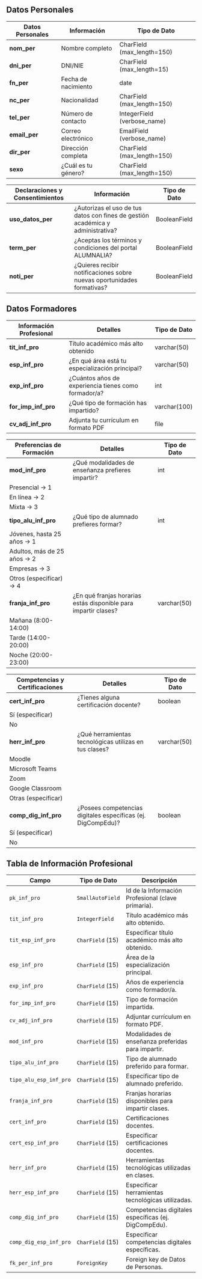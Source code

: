 
## Datos Personales

| Datos Personales      | Información                     | Tipo de Dato          |
|-----------------------|---------------------------------|-----------------------|
| **nom_per**           | Nombre completo                 | CharField (max_length=150)         |
| **dni_per**           | DNI/NIE                         | CharField (max_length=15)           |
| **fn_per**            | Fecha de nacimiento             | date                  |
| **nc_per**            | Nacionalidad                    | CharField (max_length=150)           |
| **tel_per**           | Número de contacto              | IntegerField (verbose_name)          |
| **email_per**         | Correo electrónico              | EmailField (verbose_name)         |
| **dir_per**           | Dirección completa              | CharField (max_length=150)          |
| **sexo**              | ¿Cuál es tu género?             | CharField (max_length=150)         |

| Declaraciones y Consentimientos | Información                              | Tipo de Dato |
|---------------------------------|------------------------------------------|--------------|
| **uso_datos_per**               | ¿Autorizas el uso de tus datos con fines de gestión académica y administrativa? |BooleanField     |
| **term_per**                    | ¿Aceptas los términos y condiciones del portal ALUMNALIA?                       | BooleanField     |
| **noti_per**                    | ¿Quieres recibir notificaciones sobre nuevas oportunidades formativas?          | BooleanField      |





## Datos Formadores

| Información Profesional | Detalles                     | Tipo de Dato  |
|-------------------------|------------------------------|---------------|
| **tit_inf_pro**         | Título académico más alto obtenido | varchar(50) |
| **esp_inf_pro**         | ¿En qué área está tu especialización principal? | varchar(50) |
| **exp_inf_pro**         | ¿Cuántos años de experiencia tienes como formador/a? | int         |
| **for_imp_inf_pro**     | ¿Qué tipo de formación has impartido? | varchar(100)|
| **cv_adj_inf_pro**      | Adjunta tu currículum en formato PDF | file        |

| Preferencias de Formación | Detalles                      | Tipo de Dato  |
|---------------------------|-------------------------------|---------------|
| **mod_inf_pro**           | ¿Qué modalidades de enseñanza prefieres impartir? | int  |
| Presencial -> 1           |                               |               |
| En línea -> 2             |                               |               |
| Mixta -> 3                |                               |               |
| **tipo_alu_inf_pro**      | ¿Qué tipo de alumnado prefieres formar? | int  |
| Jóvenes, hasta 25 años -> 1 |                               |               |
| Adultos, más de 25 años -> 2 |                               |               |
| Empresas -> 3             |                               |               |
| Otros (especificar) -> 4  |                               |               |
| **franja_inf_pro**        | ¿En qué franjas horarias estás disponible para impartir clases? | varchar(50) |
| Mañana (8:00-14:00)       |                               |               |
| Tarde (14:00-20:00)       |                               |               |
| Noche (20:00-23:00)       |                               |               |

| Competencias y Certificaciones | Detalles                       | Tipo de Dato |
|--------------------------------|--------------------------------|--------------|
| **cert_inf_pro**               | ¿Tienes alguna certificación docente? | boolean     |
| Sí (especificar)               |                                |              |
| No                             |                                |              |
| **herr_inf_pro**               | ¿Qué herramientas tecnológicas utilizas en tus clases? | varchar(50) |
| Moodle                         |                                |              |
| Microsoft Teams                |                                |              |
| Zoom                           |                                |              |
| Google Classroom               |                                |              |
| Otras (especificar)            |                                |              |
| **comp_dig_inf_pro**           | ¿Posees competencias digitales específicas (ej. DigCompEdu)? | boolean     |
| Sí (especificar)               |                                |              |
| No                             |                                |              |


## Tabla de Información Profesional

| Campo                     | Tipo de Dato       | Descripción                                                                                     |
|---------------------------|--------------------|-------------------------------------------------------------------------------------------------|
| `pk_inf_pro`              | `SmallAutoField`   | Id de la Información Profesional (clave primaria).                                              |
| `tit_inf_pro`             | `IntegerField`     | Título académico más alto obtenido.                                                             |
| `tit_esp_inf_pro`         | `CharField` (15)   | Especificar título académico más alto obtenido.                                                 |
| `esp_inf_pro`             | `CharField` (15)   | Área de la especialización principal.                                                           |
| `exp_inf_pro`             | `CharField` (15)   | Años de experiencia como formador/a.                                                            |
| `for_imp_inf_pro`         | `CharField` (15)   | Tipo de formación impartida.                                                                    |
| `cv_adj_inf_pro`          | `CharField` (15)   | Adjuntar currículum en formato PDF.                                                             |
| `mod_inf_pro`             | `CharField` (15)   | Modalidades de enseñanza preferidas para impartir.                                              |
| `tipo_alu_inf_pro`        | `CharField` (15)   | Tipo de alumnado preferido para formar.                                                         |
| `tipo_alu_esp_inf_pro`    | `CharField` (15)   | Especificar tipo de alumnado preferido.                                                         |
| `franja_inf_pro`          | `CharField` (15)   | Franjas horarias disponibles para impartir clases.                                              |
| `cert_inf_pro`            | `CharField` (15)   | Certificaciones docentes.                                                                       |
| `cert_esp_inf_pro`        | `CharField` (15)   | Especificar certificaciones docentes.                                                           |
| `herr_inf_pro`            | `CharField` (15)   | Herramientas tecnológicas utilizadas en clases.                                                 |
| `herr_esp_inf_pro`        | `CharField` (15)   | Especificar herramientas tecnológicas utilizadas.                                               |
| `comp_dig_inf_pro`        | `CharField` (15)   | Competencias digitales específicas (ej. DigCompEdu).                                            |
| `comp_dig_esp_inf_pro`    | `CharField` (15)   | Especificar competencias digitales específicas.                                                 |
| `fk_per_inf_pro`          | `ForeignKey`       | Foreign key de Datos de Personas.                                                               |



   
